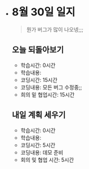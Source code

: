 - # 8월 30일 일지

  > 뭔가 버그가 많이 나오넹;;;

  

  ## 오늘 되돌아보기

  - 학습시간: 0시간

  * 학습내용:  
  * 코딩시간: 15시간
  * 코딩내용: 모든 버그 수정중;;
  * 희의 밑 협업시간: 15시간
  
  
  
  
  
  ## 내일 계획 세우기
  
  - 학습시간: 0시간
  - 학습내용: 
  - 코딩시간: 5시간
  - 코딩내용: 데모 준비
  - 회의 및 협업 시간: 5시간

